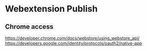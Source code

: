 # Webextension Publish



## Chrome access

https://developer.chrome.com/docs/webstore/using_webstore_api/
https://developers.google.com/identity/protocols/oauth2/native-app
